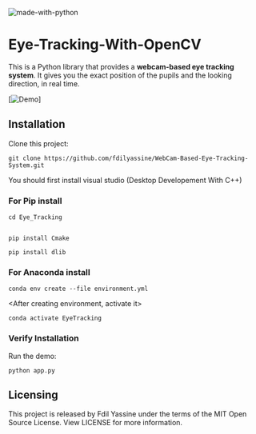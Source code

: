 


![made-with-python](https://img.shields.io/badge/Made%20with-Python-1f425f.svg)
# Eye-Tracking-With-OpenCV

This is a Python library that provides a **webcam-based eye tracking system**. It gives you the exact position of the pupils and the looking direction, in real time.

[![Demo](media/Pupil_Tracking_Demo.gif)]


## Installation

Clone this project:

```shell
git clone https://github.com/fdilyassine/WebCam-Based-Eye-Tracking-System.git
```
You should first install visual studio (Desktop Developement With C++)

### For Pip install


```shell
cd Eye_Tracking 


```
```shell
pip install Cmake
```

```shell
pip install dlib
```
### For Anaconda install


```shell
conda env create --file environment.yml

```
<After creating environment, activate it>
```shell
conda activate EyeTracking
```

### Verify Installation

Run the demo:

```shell
python app.py
```

## Licensing

This project is released by Fdil Yassine under the terms of the MIT Open Source License. View LICENSE for more information.
